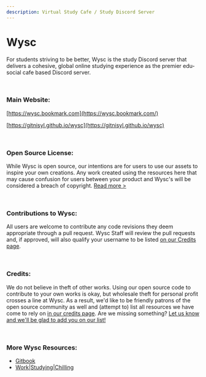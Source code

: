 ```yaml
---
description: Virtual Study Cafe / Study Discord Server
---
```


# Wysc

For students striving to be better, Wysc is the study Discord server that delivers a cohesive, global online studying experience as the premier edu-social cafe based Discord server.

 

### Main Website:

[https://wysc.bookmark.com](https://wysc.bookmark.com/)

[https://gitnisyl.github.io/wysc](https://gitnisyl.github.io/wysc)

 

### Open Source License:

While Wysc is open source, our intentions are for users to use our assets to inspire your own creations. Any work created using the resources here that may cause confusion for users between your product and Wysc's will be considered a breach of copyright. [Read more &gt;](https://gitnisyl.github.io/wysc/docs/about/brand)

 

### Contributions to Wysc:

All users are welcome to contribute any code revisions they deem appropriate through a pull request. Wysc Staff will review the pull requests and, if approved, will also qualify your username to be listed [on our Credits page](https://gitnisyl.github.io/wysc/docs/about/credits).

 

### Credits:

We do not believe in theft of other works. Using our open source code to contribute to your own works is okay, but wholesale theft for personal profit crosses a line at Wysc. As a result, we'd like to be friendly patrons of the open source community as well and \(attempt to\) list all resources we have come to rely on [in our credits page](https://gitnisyl.github.io/wysc/docs/about/credits). Are we missing something? [Let us know and we'll be glad to add you on our list!](https://gitnisyl.github.io/wysc/docs/about/contact#official-inquiries)

 

### More Wysc Resources:

* [Gitbook](https://gdocs.gitbook.io/wysc)
* [Work\|Studying\|Chilling](https://gitnisyl.github.io/wysc/joinwsc)

